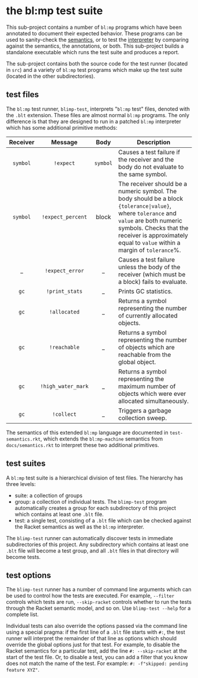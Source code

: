 # the bl:mp test suite

This sub-project contains a number of `bl:mp` programs which have been annotated to document their expected behavior. These programs can be used to sanity-check the [semantics](../docs/semantics.rkt), or to test the [interpreter](../blimp/README.md) by comparing against the semantics, the annotations, or both. This sub-project builds a standalone executable which runs the test suite and produces a report.

The sub-project contains both the source code for the test runner (located in `src`) and a variety of `bl:mp` test programs which make up the test suite (located in the other subdirectories).

## test files
The `bl:mp` test runner, `blimp-test`, interprets "`bl:mp` test" files, denoted with the `.blt` extension. These files are almost normal `bl:mp` programs. The only difference is that they are designed to run in a patched `bl:mp` interpreter which has some additional primitive methods:

 Receiver |     Message     |   Body   | Description
:--------:|:---------------:|:--------:|---------------------------------------
|`symbol` |    `!expect`    | `symbol` | Causes a test failure if the receiver and the body do not evaluate to the same symbol.
|`symbol` | `!expect_percent`| block   | The receiver should be a numeric symbol. The body should be a block `{tolerance\|value}`, where `tolerance` and `value` are both numeric symbols. Checks that the receiver is approximately equal to `value` within a margin of `tolerance`%.
|   _     | `!expect_error` |     _    | Causes a test failure unless the body of the receiver (which must be a block) fails to evaluate.
|  `gc`   | `!print_stats`  |     _    | Prints GC statistics.
|  `gc`   | `!allocated`    |     _    | Returns a symbol representing the number of currently allocated objects.
|  `gc`   | `!reachable`    |     _    | Returns a symbol representing the number of objects which are reachable from the global object.
|  `gc`   | `!high_water_mark` |     _    | Returns a symbol representing the maximum number of objects which were ever allocated simultaneously.
|  `gc`   | `!collect`     |     _     | Triggers a garbage collection sweep.

The semantics of this extended `bl:mp` language are documented in `test-semantics.rkt`, which extends the `bl:mp-machine` semantics from `docs/semantics.rkt` to interpret these two additional primitives.

## test suites
A `bl:mp` test suite is a hierarchical division of test files. The hierarchy has three levels:
* suite: a collection of groups
* group: a collection of individual tests. The `blimp-test` program automatically creates a group for each subdirectory of this project which contains at least one `.blt` file.
* test: a single test, consisting of a `.blt` file which can be checked against the Racket semantics as well as the `bl:mp` interpreter.

The `blimp-test` runner can automatically discover tests in immediate subdirectories of this project. Any subdirectory which contains at least one `.blt` file will become a test group, and all `.blt` files in that directory will become tests.

## test options
The `blimp-test` runner has a number of command line arguments which can be used to control how the tests are executed. For example, `--filter` controls which tests are run, `--skip-racket` controls whether to run the tests through the Racket semantic model, and so on. Use `blimp-test --help` for a complete list.

Individual tests can also override the options passed via the command line using a special pragma: if the first line of a `.blt` file starts with `#:`, the test runner will interpret the remainder of that line as options which should override the global options just for that test. For example, to disable the Racket semantics for a particular test, add the line `#: --skip-racket` at the start of the test file. Or, to disable a test, you can add a filter that you know does not match the name of the test. For example: `#: -f"skipped: pending feature XYZ"`.
